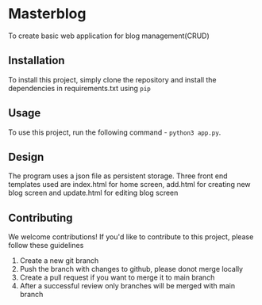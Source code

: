 # Masterblog

To create basic web application for blog management(CRUD)

## Installation

To install this project, simply clone the repository and install the dependencies in requirements.txt using `pip`

## Usage

To use this project, run the following command - `python3 app.py`.

## Design

The program uses a json file as persistent storage. 
Three front end templates used are index.html for home screen, 
add.html for creating new blog screen and update.html for 
editing blog screen

## Contributing

We welcome contributions! If you'd like to contribute to this project, please follow these guidelines
1. Create a new git branch
2. Push the branch with changes to github, please donot merge locally
3. Create a pull request if you want to merge it to main branch
4. After a successful review only branches will be merged with main branch


